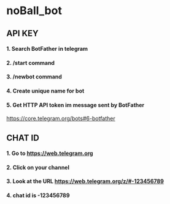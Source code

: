 # noBall_bot


## API KEY 
#### 1. Search BotFather in telegram 
#### 2. /start command
#### 3. /newbot command 
#### 4. Create unique name for bot 
#### 5. Get HTTP API token im message sent by BotFather

https://core.telegram.org/bots#6-botfather


## CHAT ID

#### 1. Go to https://web.telegram.org
#### 2. Click on your channel
#### 3. Look at the URL https://web.telegram.org/z/#-123456789
#### 4. chat id is -123456789
